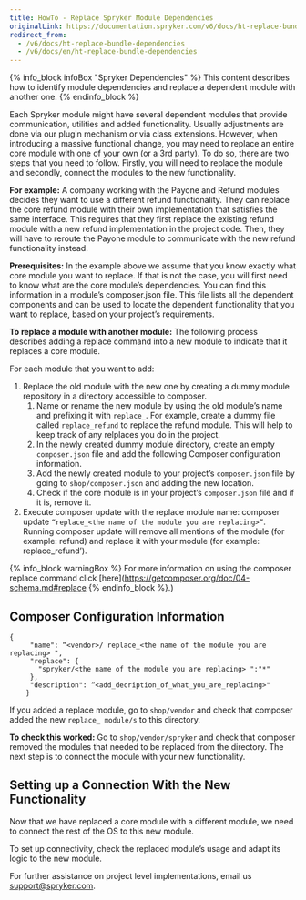 ```yaml
---
title: HowTo - Replace Spryker Module Dependencies
originalLink: https://documentation.spryker.com/v6/docs/ht-replace-bundle-dependencies
redirect_from:
  - /v6/docs/ht-replace-bundle-dependencies
  - /v6/docs/en/ht-replace-bundle-dependencies
---
```


{% info_block infoBox "Spryker Dependencies" %}
This content describes how to identify module dependencies and replace a dependent module with another one.
{% endinfo_block %}

Each Spryker module might have several dependent modules that provide communication, utilities and added functionality. Usually adjustments are done via our plugin mechanism or via class extensions. However, when introducing a massive functional change, you may need to replace an entire core module with one of your own (or a 3rd party). To do so, there are two steps that you need to follow. Firstly, you will need to replace the module and secondly, connect the modules to the new functionality.

**For example:**
A company working with the Payone and Refund modules decides they want to use a different refund functionality. They can replace the core refund module with their own implementation that satisfies the same interface. This requires that they first replace the existing refund module with a new refund implementation in the project code. Then, they will have to reroute the Payone module to communicate with the new refund functionality instead.

**Prerequisites:**
In the example above we assume that you know exactly what core module you want to replace. If that is not the case, you will first need to know what are the core module’s dependencies. You can find this information in a module’s composer.json file. This file lists all the dependent components and can be used to locate the dependent functionality that you want to replace, based on your project’s requirements.

**To replace a module with another module:**
The following process describes adding a replace command into a new module to indicate that it replaces a core module.

For each module that you want to add:

1. Replace the old module with the new one by creating a dummy module repository in a directory accessible to composer.
    1. Name or rename the new module by using the old module’s name and prefixing it with `replace_`.  For example, create a dummy file called `replace_refund` to replace the refund module. This will help to keep track of any relplaces you do in the project.
    2. In the newly created dummy module directory, create an empty `composer.json` file and add the following Composer configuration information.
    3. Add the newly created module to your project’s `composer.json` file by going to `shop/composer.json` and adding the new location.
    4. Check if the core module is in your project’s `composer.json` file and if it is, remove it.
2. Execute composer update with the replace module name: composer update `“replace_<the name of the module you are replacing>”`. Running composer update will remove all mentions of the module (for example: refund) and replace it with your module (for example: replace_refund’).

{% info_block warningBox %}
For more information on using the composer replace command click [here](https://getcomposer.org/doc/04-schema.md#replace
{% endinfo_block %}.)

## Composer Configuration Information

```
{
     "name": “<vendor>/ replace_<the name of the module you are replacing> ",
     "replace": {
       "spryker/<the name of the module you are replacing> ":"*"
     },
     "description": “<add_decription_of_what_you_are_replacing>"
    }
```

If you added a replace module, go to `shop/vendor` and check that composer added the new `replace_ module/s` to this directory.

**To check this worked:**
Go to `shop/vendor/spryker` and check that composer removed the modules that needed to be replaced from the directory. The next step is to connect the module with your new functionality.

## Setting up a Connection With the New Functionality

Now that we have replaced a core module with a different module, we need to connect the rest of the OS to this new module.

To set up connectivity, check the replaced module’s usage and adapt its logic to the new module.

For further assistance on project level implementations, email us [support@spryker.com](mailto:support@spryker.com).
